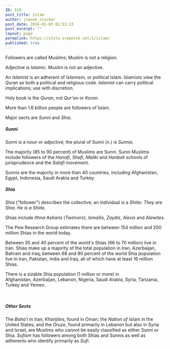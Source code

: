```yaml
---
ID: 519
post_title: Islam
author: joanne_stocker
post_date: 2016-01-03 01:55:23
post_excerpt: ""
layout: page
permalink: https://style.srepetsk.net/i/islam/
published: true
---
```

Followers are called <em>Muslims</em>; Muslim is not a religion.

Adjective is <em>Islamic</em>. Muslim is not an adjective.

An <em>Islamist</em> is an adherent of <em>Islamism</em>, or political Islam. Islamists view the Quran as both a political and religious code. <em>Islamist</em> can carry political implications; use with discretion.

Holy book is the <em>Quran</em>, not <em>Qur'an</em> or <em>Koran</em>.

More than 1.6 billion people are followers of Islam.

Major sects are <em>Sunni</em> and <em>Shia</em>.
<h5>Sunni</h5>
Sunni is a noun or adjective; the plural of Sunni (n.) is <em>Sunnis</em>.

The majority (85 to 90 percent) of Muslims are Sunni. Sunni Muslims include followers of the <em>Hanafi</em>, <em>Shafi</em>, <em>Maliki</em> and <em>Hanbali</em> schools of jurisprudence and the <em>Salafi</em> movement.

Sunnis are the majority in more than 40 countries, including Afghanistan, Egypt, Indonesia, Saudi Arabia and Turkey.
<h5>Shia</h5>
<em>Shia</em> ("follower") describes the collective; an individual is a <em>Shiite</em>:<em> </em><em>They are Shia. He is a Shiite.</em>

Shias include <em>Ithna Asharis</em> (<em>Twelvers</em>), <em>Ismailis</em>, <em>Zaydis</em>, <em>Alevis</em> and <em>Alawites</em>.

The Pew Research Group estimates there are between 154 million and 200 million Shias in the world today.

Between 35 and 40 percent of the world's Shias (66 to 70 million) live in Iran. Shias make up a majority of the total population in Iran, Azerbaijan, Bahrain and Iraq; between 68 and 80 percent of the world Shia population live in Iran, Pakistan, India and Iraq, all of which have at least 16 million Shias.

There is a sizable Shia population (1 million or more) in Afghanistan, Azerbaijan, Lebanon, Nigeria, Saudi Arabia, Syria, Tanzania, Turkey and Yemen.

&nbsp;
<h5>Other Sects</h5>
The <em>Baha'i</em> in Iran; <em>Kharijites</em>, found in Oman; the <em>Nation of Islam</em> in the United States; and the <em>Druze</em>, found primarily in Lebanon but also in Syria and Israel, are Muslims who cannot be easily classified as either Sunni or Shia. <em>Sufism </em>has followers among both Shias and Sunnis as well as adherents who identify primarily as <em>Sufi</em>.